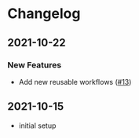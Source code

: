 # Changelog

## 2021-10-22

### New Features

- Add new reusable workflows ([#13][issue-13])

## 2021-10-15

- initial setup

<!-- reference urls -->

[issue-13]: ../../../issues/13

<!--
available groupings:
  ### New Features
  ### Updates
  ### Bug Fixes
  ### Breaking Changes
  ### Miscellaneous
-->
